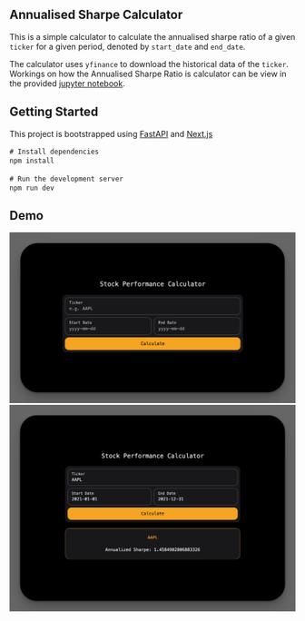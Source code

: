 ## Annualised Sharpe Calculator

This is a simple calculator to calculate the annualised sharpe ratio of a given `ticker` for a given period, denoted by `start_date` and `end_date`.

The calculator uses `yfinance` to download the historical data of the `ticker`. Workings on how the Annualised Sharpe Ratio is calculator can be view in the provided [jupyter notebook](https://github.com/jeromeandrewong/stock-repository-calculator/blob/main/sharpe.ipynb).

## Getting Started

This project is bootstrapped using [FastAPI](https://fastapi.tiangolo.com/) and [Next.js](https://nextjs.org/)

```
# Install dependencies
npm install

# Run the development server
npm run dev
```

## Demo

<img src='/public/demo1.png'/>
<img src='/public/demo2.png'/>
